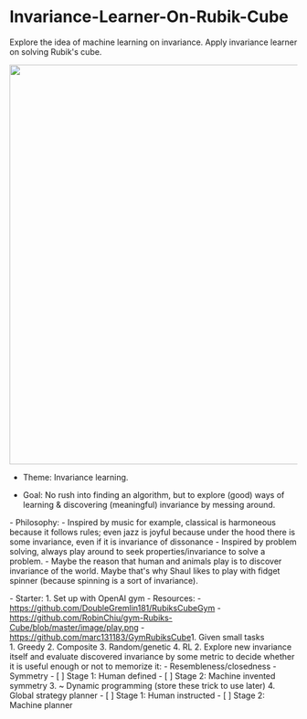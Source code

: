 # Invariance-Learner-On-Rubik-Cube
Explore the idea of machine learning on invariance. Apply invariance learner on solving Rubik's cube.

<p align="center">
<img src="https://wallpaperaccess.com/full/1949972.jpg"
     width="700" />
</p>





- Theme: Invariance learning.

- Goal: No rush into finding an algorithm, but to explore (good) ways of learning & discovering (meaningful) invariance by messing around.

​- Philosophy: 
	- Inspired by music for example, classical is harmoneous because it follows rules; even jazz is joyful because under the hood there is some invariance, even if it is invariance of dissonance
	- Inspired by problem solving, always play around to seek properties/invariance to solve a problem. 
	- Maybe the reason that human and animals play is to discover invariance of the world. Maybe that's why Shaul likes to play with fidget spinner (because spinning is a sort of invariance).

​- Starter:
	​1. Set up with OpenAI gym
		​- Resources:
			- https://github.com/DoubleGremlin181/RubiksCubeGym
			- https://github.com/RobinChiu/gym-Rubiks-Cube/blob/master/image/play.png
			- https://github.com/marc131183/GymRubiksCube
	​1. Given small tasks		
		1. Greedy
		2. Composite
		3. Random/genetic
		4. RL
	​2. Explore new invariance itself and evaluate discovered invariance by some metric to decide whether it is useful enough or not to memorize it:
		- Resembleness/closedness
		​- Symmetry
			- [ ] Stage 1: Human defined
			- [ ] Stage 2: Machine invented symmetry
	3. ~ Dynamic programming (store these trick to use later)
	​4. Global strategy planner
		- [ ] Stage 1: Human instructed
		- [ ] Stage 2: Machine planner

